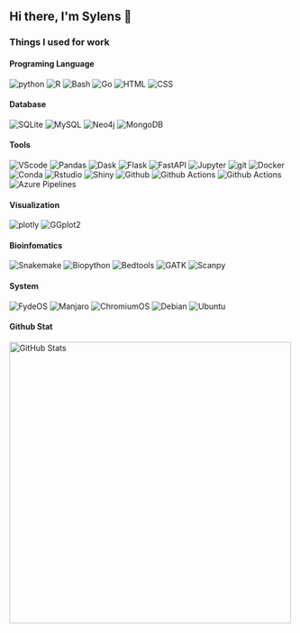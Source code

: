 ## Hi there, I'm Sylens 👋

### Things I used for work

#### Programing Language

<p>
<img alt="python" src="https://img.shields.io/badge/-Python-356f9e?style=flat-square&logo=Python&logoColor=white" />
<img alt="R" src="https://img.shields.io/badge/-R-276DC3?style=flat-square&logo=R&logoColor=white">
<img alt="Bash" src="https://img.shields.io/badge/-Bash-444444?style=flat-square&logo=gnubash&logoColor=white" />
<img alt="Go" src="https://img.shields.io/badge/-Go-007896?style=flat-square&logo=Go&logoColor=white" />
<img alt="HTML" src="https://img.shields.io/badge/-HTML-F26524?style=flat-square&logo=html5&logoColor=white" />
<img alt="CSS" src="https://img.shields.io/badge/-CSS-633194?style=flat-square&logo=css&logoColor=white" />
</p>

#### Database

<p>
<img alt="SQLite" src="https://img.shields.io/badge/-SQLite-044a64?style=flat-square&logo=sqlite&logoColor=white" />
<img alt="MySQL" src="https://img.shields.io/badge/-MySQL-F29221?style=flat-square&logo=mysql&logoColor=white" />
<img alt="Neo4j" src="https://img.shields.io/badge/-Neo4j-018bff?style=flat-square&logo=neo4j&logoColor=white" />
<img alt="MongoDB" src="https://img.shields.io/badge/-MongoDB-023430?style=flat-square&logo=mongodb&logoColor=white" />
</p>

#### Tools

<p>
<img alt="VScode" src="https://custom-icon-badges.demolab.com/badge/-VScode-24A4EB?style=flat-square&logo=vscodealt&logoColor=white" />
<img alt="Pandas" src="https://img.shields.io/badge/-Pandas-FFCA00?style=flat-square&logo=pandas&logoColor=white" />
<img alt="Dask" src="https://custom-icon-badges.demolab.com/badge/-Dask-FC6E6B?style=flat-square&logo=dask&logoColor=white" />
<img alt="Flask" src="https://img.shields.io/badge/-Flask-444444?style=flat-square&logo=flask&logoColor=white" />
<img alt="FastAPI" src="https://img.shields.io/badge/-FastAPI-059487?style=flat-square&logo=fastapi&logoColor=white" />
<img alt="Jupyter" src="https://img.shields.io/badge/-Jupyter-f37524?style=flat-square&logo=Jupyter&logoColor=white" />
<img alt="git" src="https://img.shields.io/badge/-Git-F05032?style=flat-square&logo=git&logoColor=white" />
<img alt="Docker" src="https://img.shields.io/badge/-Docker-46a2f1?style=flat-square&logo=docker&logoColor=white" />
<img alt="Conda" src="https://img.shields.io/badge/-Anaconda-35bfa4?style=flat-square&logo=anaconda&logoColor=white" />
<img alt="Rstudio" src="https://img.shields.io/badge/-Rstudio-447099?style=flat-square&logo=rstudioide&logoColor=white" />
<img alt="Shiny" src="https://custom-icon-badges.demolab.com/badge/-Shiny-007BC2?style=flat-square&logo=shinywhite&logoColor=white" />
<img alt="Github" src="https://img.shields.io/badge/-Github-1F2328?style=flat-square&logo=github&logoColor=white" />
<img alt="Github Actions" src="https://img.shields.io/badge/-Github_Actions-55D263?style=flat-square&logo=githubactions&logoColor=white" />
<img alt="Github Actions" src="https://custom-icon-badges.demolab.com/badge/-Azure-34B4E8?style=flat-square&logo=azurewhite&logoColor=white" />
<img alt="Azure Pipelines" src="https://custom-icon-badges.demolab.com/badge/-Azure_Pipelines-34B4E8?style=flat-square&logo=azurepipelinewhite&logoColor=white" />
</p>

#### Visualization
<img alt="plotly" src="https://img.shields.io/badge/-Plotly-F93778?style=flat-square&logo=plotly&logoColor=white" />
<img alt="GGplot2" src="https://custom-icon-badges.demolab.com/badge/-GGplot2-001F51?style=flat-square&&logoColor=white&logo=ggplot2white" />

#### Bioinfomatics
<p>
<img alt="Snakemake" src="https://custom-icon-badges.demolab.com/badge/-Snakemake-039475?style=flat-square&&logoColor=white&logo=snakemakewhite" />
<img alt="Biopython" src="https://custom-icon-badges.demolab.com/badge/-Biopython-3370A3?style=flat-square&&logoColor=white&logo=biopythonwhite" />
<img alt="Bedtools" src="https://custom-icon-badges.demolab.com/badge/-Bedtools-D91E30?style=flat-square&&logoColor=white&logo=bedtoolswhite" />
<img alt="GATK" src="https://custom-icon-badges.demolab.com/badge/-GATK-3370A3?style=flat-square&&logoColor=white&logo=gatkwhite" />
<img alt="Scanpy" src="https://custom-icon-badges.demolab.com/badge/-Scanpy-F3643A?style=flat-square&&logoColor=white&logo=scanpywhite" />
</p>

#### System
<p>
<img alt="FydeOS" src="https://custom-icon-badges.demolab.com/badge/-FydeOS-E40046?style=flat-square&logo=fydeos" />
<img alt="Manjaro" src="https://img.shields.io/badge/-Manjaro-35bfa4?style=flat-square&logo=manjaro&logoColor=white" />
<img alt="ChromiumOS" src="https://img.shields.io/badge/-ChromiumOS-1A73E8?style=flat-square&logo=googlechrome&logoColor=white" />
<img alt="Debian" src="https://img.shields.io/badge/-Debian-A80030?style=flat-square&logo=debian&logoColor=white" />
<img alt="Ubuntu" src="https://img.shields.io/badge/-Ubuntu-E95420?style=flat-square&logo=ubuntu&logoColor=white" />
</p>

#### Github Stat

<img width="500px"  alt="GitHub Stats" src="https://github-readme-stats.vercel.app/api?username=SilenWang&count_private=true&show_icons=true"/>
